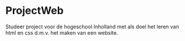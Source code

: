 # ProjectWeb
Studeer project voor de hogeschool Inholland met als doel het leren van html en css d.m.v. het maken van een website.
